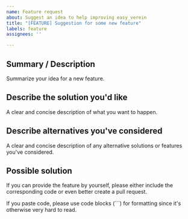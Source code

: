 ```yaml
---
name: Feature request
about: Suggest an idea to help improving easy_verein
title: "[FEATURE] Suggestion for some new feature"
labels: feature
assignees: ''

---
```


## Summary / Description

Summarize your idea for a new feature.

## Describe the solution you'd like

A clear and concise description of what you want to happen.

## Describe alternatives you've considered

A clear and concise description of any alternative solutions or
features you've considered.

## Possible solution

If you can provide the feature by yourself, please either
include the corresponding code or even better create a
pull request.

If you paste code, please use code blocks (```) for formatting
since it's otherwise very hard to read.
